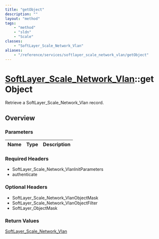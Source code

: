 ```yaml
---
title: "getObject"
description: ""
layout: "method"
tags:
    - "method"
    - "sldn"
    - "Scale"
classes:
    - "SoftLayer_Scale_Network_Vlan"
aliases:
    - "/reference/services/softlayer_scale_network_vlan/getObject"
---
```

# [SoftLayer_Scale_Network_Vlan](/reference/services/SoftLayer_Scale_Network_Vlan)::getObject

Retrieve a SoftLayer_Scale_Network_Vlan record.


## Overview 


### Parameters 
|Name | Type | Description |
| --- | --- | --- |


### Required Headers
* SoftLayer_Scale_Network_VlanInitParameters
* authenticate

### Optional Headers
* SoftLayer_Scale_Network_VlanObjectMask
* SoftLayer_Scale_Network_VlanObjectFilter
* SoftLayer_ObjectMask

### Return Values
<a href='/reference/datatypes/SoftLayer_Scale_Network_Vlan'>SoftLayer_Scale_Network_Vlan </a>


